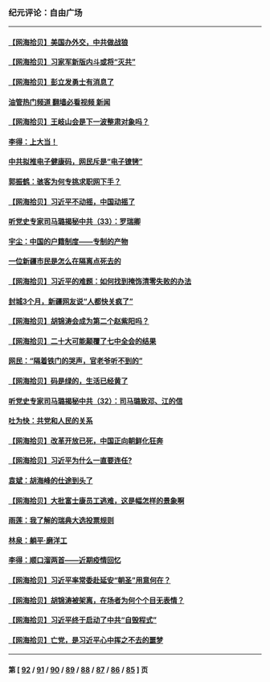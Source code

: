 ### 纪元评论：自由广场
---
#### [【网海拾贝】美国办外交，中共做战狼](../../pages/nsc993/n13868469.md?11190330) 
#### [【网海拾贝】习家军新版内斗或将“灭共”](../../pages/nsc993/n13867461.md?11190330) 
#### [【网海拾贝】彭立发勇士有消息了](../../pages/nsc993/n13866022.md?11190330) 
#### [油管热门频道 翻墙必看视频 新闻](ok?11190330)
#### [【网海拾贝】王岐山会是下一波整肃对象吗？](../../pages/nsc993/n13865256.md?11190330) 
#### [李得：上大当！](../../pages/nsc993/n13865562.md?11190330) 
#### [中共拟推电子健康码，网民斥是“电子镣铐”](../../pages/nsc993/n13865108.md?11190330) 
#### [郭振鹤：骇客为何专挑求职网下手？](../../pages/nsc993/n13865133.md?11190330) 
#### [【网海拾贝】习近平不动摇，中国动摇了](../../pages/nsc993/n13864586.md?11190330) 
#### [听党史专家司马璐揭秘中共（33）：罗瑞卿](../../pages/nsc993/n13864609.md?11190330) 
#### [宇尘：中国的户籍制度——专制的产物](../../pages/nsc993/n13864401.md?11190330) 
#### [一位新疆市民是怎么在隔离点死去的](../../pages/nsc993/n13864146.md?11190330) 
#### [【网海拾贝】习近平的难题：如何找到掩饰清零失败的办法](../../pages/nsc993/n13863179.md?11190330) 
#### [封城3个月，新疆网友说“人都快关疯了”](../../pages/nsc993/n13863152.md?11190330) 
#### [【网海拾贝】胡锦涛会成为第二个赵紫阳吗？](../../pages/nsc993/n13861625.md?11190330) 
#### [【网海拾贝】二十大可能颠覆了七中全会的结果](../../pages/nsc993/n13861040.md?11190330) 
#### [网民：“隔着铁门的哭声，官老爷听不到的”](../../pages/nsc993/n13860900.md?11190330) 
#### [【网海拾贝】码是绿的，生活已经黄了](../../pages/nsc993/n13860405.md?11190330) 
#### [听党史专家司马璐揭秘中共（32）：司马璐致邓、江的信](../../pages/nsc993/n13860416.md?11190330) 
#### [吐为快：共党和人民的关系](../../pages/nsc993/n13859896.md?11190330) 
#### [【网海拾贝】改革开放已死，中国正向朝鲜化狂奔](../../pages/nsc993/n13859889.md?11190330) 
#### [【网海拾贝】习近平为什么一直要连任?](../../pages/nsc993/n13858968.md?11190330) 
#### [袁斌：胡海峰的仕途到头了](../../pages/nsc993/n13857453.md?11190330) 
#### [【网海拾贝】大批富士康员工逃难，这是幅怎样的景象啊](../../pages/nsc993/n13856937.md?11190330) 
#### [雨莲：我了解的瑞典大选投票规则](../../pages/nsc993/n13856085.md?11190330) 
#### [林泉：躺平·磨洋工](../../pages/nsc993/n13856111.md?11190330) 
#### [李得：顺口溜两首——近期疫情回忆](../../pages/nsc993/n13856105.md?11190330) 
#### [【网海拾贝】习近平率常委赴延安“朝圣”用意何在？](../../pages/nsc993/n13855969.md?11190330) 
#### [【网海拾贝】胡锦涛被架离，在场者为何个个目无表情？](../../pages/nsc993/n13855661.md?11190330) 
#### [【网海拾贝】习近平终于启动了中共“自毁程式”](../../pages/nsc993/n13855241.md?11190330) 
#### [【网海拾贝】亡党，是习近平心中挥之不去的噩梦](../../pages/nsc993/n13854204.md?11190330) 

---
#### 第 [ [92](./92.md?11190330) / [91](./91.md?11190330) / [90](./90.md?11190330) / [89](./89.md?11190330) / [88](./88.md?11190330) / [87](./87.md?11190330) / [86](./86.md?11190330) / [85](./85.md?11190330) ] 页
